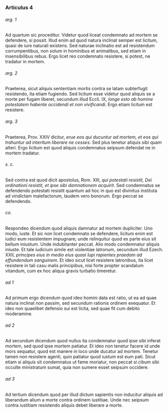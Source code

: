 ### Articulus 4

###### arg. 1
Ad quartum sic proceditur. Videtur quod liceat condemnato ad mortem se defendere, si possit. Illud enim ad quod natura inclinat semper est licitum, quasi de iure naturali existens. Sed naturae inclinatio est ad resistendum corrumpentibus, non solum in hominibus et animalibus, sed etiam in insensibilibus rebus. Ergo licet reo condemnato resistere, si potest, ne tradatur in mortem.

###### arg. 2
Praeterea, sicut aliquis sententiam mortis contra se latam subterfugit resistendo, ita etiam fugiendo. Sed licitum esse videtur quod aliquis se a morte per fugam liberet, secundum illud Eccli. IX, *longe esto ab homine potestatem habente occidendi et non vivificandi*. Ergo etiam licitum est resistere.

###### arg. 3
Praeterea, Prov. XXIV dicitur, *erue eos qui ducuntur ad mortem, et eos qui trahuntur ad interitum liberare ne cesses*. Sed plus tenetur aliquis sibi quam alteri. Ergo licitum est quod aliquis condemnatus seipsum defendat ne in mortem tradatur.

###### s. c.
Sed contra est quod dicit apostolus, Rom. XIII, *qui potestati resistit, Dei ordinationi resistit, et ipse sibi damnationem acquirit*. Sed condemnatus se defendendo potestati resistit quantum ad hoc in quo est divinitus instituta ad vindictam malefactorum, laudem vero bonorum. Ergo peccat se defendendo.

###### co.
Respondeo dicendum quod aliquis damnatur ad mortem dupliciter. Uno modo, iuste. Et sic non licet condemnato se defendere, licitum enim est iudici eum resistentem impugnare; unde relinquitur quod ex parte eius sit bellum iniustum. Unde indubitanter peccat. Alio modo condemnatur aliquis iniuste. Et tale iudicium simile est violentiae latronum, secundum illud Ezech. XXII, *principes eius in medio eius quasi lupi rapientes praedam ad effundendum sanguinem*. Et ideo sicut licet resistere latronibus, ita licet resistere in tali casu malis principibus, nisi forte propter scandalum vitandum, cum ex hoc aliqua gravis turbatio timeretur.

###### ad 1
Ad primum ergo dicendum quod ideo homini data est ratio, ut ea ad quae natura inclinat non passim, sed secundum rationis ordinem exequatur. Et ideo non quaelibet defensio sui est licita, sed quae fit cum debito moderamine.

###### ad 2
Ad secundum dicendum quod nullus ita condemnatur quod ipse sibi inferat mortem, sed quod ipse mortem patiatur. Et ideo non tenetur facere id unde mors sequatur, quod est manere in loco unde ducatur ad mortem. Tenetur tamen non resistere agenti, quin patiatur quod iustum est eum pati. Sicut etiam si aliquis sit condemnatus ut fame moriatur, non peccat si cibum sibi occulte ministratum sumat, quia non sumere esset seipsum occidere.

###### ad 3
Ad tertium dicendum quod per illud dictum sapientis non inducitur aliquis ad liberandum alium a morte contra ordinem iustitiae. Unde nec seipsum contra iustitiam resistendo aliquis debet liberare a morte.

